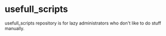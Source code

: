 # usefull_scripts

usefull_scripts repository is for lazy administrators who don't like to do stuff manually.
